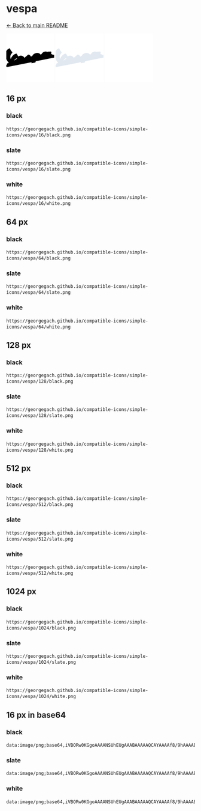 # vespa

[← Back to main README](../../README.md)


<img src="./128/black.png" width="128" alt="vespa black icon" />
<img src="./128/slate.png" width="128" alt="vespa slate icon" />
<img src="./128/white.png" width="128" alt="vespa white icon" />

## 16 px

### black
```
https://georgegach.github.io/compatible-icons/simple-icons/vespa/16/black.png
```

### slate
```
https://georgegach.github.io/compatible-icons/simple-icons/vespa/16/slate.png
```

### white
```
https://georgegach.github.io/compatible-icons/simple-icons/vespa/16/white.png
```

## 64 px

### black
```
https://georgegach.github.io/compatible-icons/simple-icons/vespa/64/black.png
```

### slate
```
https://georgegach.github.io/compatible-icons/simple-icons/vespa/64/slate.png
```

### white
```
https://georgegach.github.io/compatible-icons/simple-icons/vespa/64/white.png
```

## 128 px

### black
```
https://georgegach.github.io/compatible-icons/simple-icons/vespa/128/black.png
```

### slate
```
https://georgegach.github.io/compatible-icons/simple-icons/vespa/128/slate.png
```

### white
```
https://georgegach.github.io/compatible-icons/simple-icons/vespa/128/white.png
```

## 512 px

### black
```
https://georgegach.github.io/compatible-icons/simple-icons/vespa/512/black.png
```

### slate
```
https://georgegach.github.io/compatible-icons/simple-icons/vespa/512/slate.png
```

### white
```
https://georgegach.github.io/compatible-icons/simple-icons/vespa/512/white.png
```

## 1024 px

### black
```
https://georgegach.github.io/compatible-icons/simple-icons/vespa/1024/black.png
```

### slate
```
https://georgegach.github.io/compatible-icons/simple-icons/vespa/1024/slate.png
```

### white
```
https://georgegach.github.io/compatible-icons/simple-icons/vespa/1024/white.png
```

## 16 px in base64

### black
```
data:image/png;base64,iVBORw0KGgoAAAANSUhEUgAAABAAAAAQCAYAAAAf8/9hAAAABmJLR0QA/wD/AP+gvaeTAAAAqElEQVQ4je3QvYlCARAE4O+hcgYGYmYPV8K1YmID9nBYhtrAgR14gaKhGCmYXiAo+BMIcg99JisYvEA0dZJll9mZ2eUNSPDxisAI3SdMq7dmjyUq+MwhQgMdfGGFA3aowwnf+AuxH7TRxBp9/OOIC85Io2ZJKBVQxha1cC7eJTnHbIMFhvjFDFrIIkkWLmkITzBAL07MfcYhFuYYx8I00jyE0qPEN/JxBajkKnkSslfsAAAAAElFTkSuQmCC
```

### slate
```
data:image/png;base64,iVBORw0KGgoAAAANSUhEUgAAABAAAAAQCAYAAAAf8/9hAAAABmJLR0QA/wD/AP+gvaeTAAAA/klEQVQ4je2RvUqCcRyFn/NT0QIpHKzFaG7sBrqBbqGhG+gaGqOpqbm9S4gapLaIhkhCKLRFC/R9IcgP/J/WqCWbfeZzOPAcWIBttdsu/7cfr29Zs1zNT+cdfRkOVwHU7WcZ6K2i8fYoFTc31msP34OS3Onne3LacfiMVDiHtCwppShtqdvLRzgdK7SfoAq+kPQE8ayUjlBcJ7yr5CliScI2CQgg1OllQ3BBigr2wFATyHZREgASMxsB70DLcjMSV5Oy74uBDg0n2GNgDbBgRiizaYX4tOlUYnJQr9c/fvpQt5/lJKbGj2HdpAKXMdFdo7Ey+JPRW7s0zwMLfvMFoEN9ObVs8JwAAAAASUVORK5CYII=
```

### white
```
data:image/png;base64,iVBORw0KGgoAAAANSUhEUgAAABAAAAAQCAYAAAAf8/9hAAAABmJLR0QA/wD/AP+gvaeTAAAAwUlEQVQ4je3QMWqUYRSF4ecbI0ZIQOzcg0twCdmChSvINiRriG5EksJES0kV0cI2hTCT6QaGzGvhL0hQCEk7b3O4l8O9h8MW1aiePOTAWfXuHk+f/Rmuq+/VXvXytnHS19Vx9aq6qpbVonoxqhWO8Ab7+IBv+IG3OMcB1niKsMEMs1Et8Ai7mOM5Bnb+CnMz7X7iKz7iFBeqw36zmnRTraeIn6uT6n21968+RrWc4l3iE07wZYwxv2ujj+9k3PJffgGs5IjCV5YrtQAAAABJRU5ErkJggg==
```

